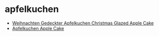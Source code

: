 # apfelkuchen

 * [Weihnachten Gedeckter Apfelkuchen Christmas Glazed Apple Cake](../index/w/weihnachten-gedeckter-apfelkuchen-christmas-glazed-apple-cake.json)
 * [Apfelkuchen Apple Cake](../index/a/apfelkuchen-apple-cake.json)
